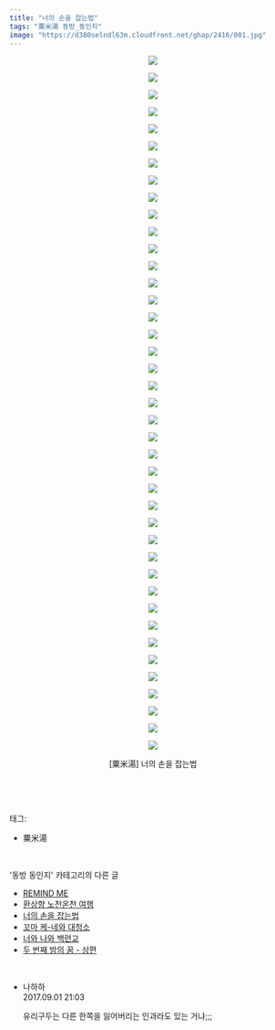 ```yaml
---
title: "너의 손을 잡는법"
tags: "粟米湯 동방_동인지"
image: "https://d380selndl63m.cloudfront.net/ghap/2416/001.jpg"
---
```

<div class="article">
<p style="text-align: center; clear: none; float: none;"><img src="{{ site.imgserver5 }}/ghap/2416/001.jpg"/></p>
<p style="text-align: center; clear: none; float: none;"><img src="{{ site.imgserver5 }}/ghap/2416/002.jpg"/></p>
<p style="text-align: center; clear: none; float: none;"><img src="{{ site.imgserver5 }}/ghap/2416/003.jpg"/></p>
<p style="text-align: center; clear: none; float: none;"><img src="{{ site.imgserver5 }}/ghap/2416/004.jpg"/></p>
<p style="text-align: center; clear: none; float: none;"><img src="{{ site.imgserver5 }}/ghap/2416/005.jpg"/></p>
<p style="text-align: center; clear: none; float: none;"><img src="{{ site.imgserver5 }}/ghap/2416/006.jpg"/></p>
<p style="text-align: center; clear: none; float: none;"><img src="{{ site.imgserver5 }}/ghap/2416/007.jpg"/></p>
<p style="text-align: center; clear: none; float: none;"><img src="{{ site.imgserver5 }}/ghap/2416/008.jpg"/></p>
<p style="text-align: center; clear: none; float: none;"><img src="{{ site.imgserver5 }}/ghap/2416/009.jpg"/></p>
<p style="text-align: center; clear: none; float: none;"><img src="{{ site.imgserver5 }}/ghap/2416/010.jpg"/></p>
<p style="text-align: center; clear: none; float: none;"><img src="{{ site.imgserver5 }}/ghap/2416/011.jpg"/></p>
<p style="text-align: center; clear: none; float: none;"><img src="{{ site.imgserver5 }}/ghap/2416/012.jpg"/></p>
<p style="text-align: center; clear: none; float: none;"><img src="{{ site.imgserver5 }}/ghap/2416/013.jpg"/></p>
<p style="text-align: center; clear: none; float: none;"><img src="{{ site.imgserver5 }}/ghap/2416/014.jpg"/></p>
<p style="text-align: center; clear: none; float: none;"><img src="{{ site.imgserver5 }}/ghap/2416/015.jpg"/></p>
<p style="text-align: center; clear: none; float: none;"><img src="{{ site.imgserver5 }}/ghap/2416/016.jpg"/></p>
<p style="text-align: center; clear: none; float: none;"><img src="{{ site.imgserver5 }}/ghap/2416/017.jpg"/></p>
<p style="text-align: center; clear: none; float: none;"><img src="{{ site.imgserver5 }}/ghap/2416/018.jpg"/></p>
<p style="text-align: center; clear: none; float: none;"><img src="{{ site.imgserver5 }}/ghap/2416/019.jpg"/></p>
<p style="text-align: center; clear: none; float: none;"><img src="{{ site.imgserver5 }}/ghap/2416/020.jpg"/></p>
<p style="text-align: center; clear: none; float: none;"><img src="{{ site.imgserver5 }}/ghap/2416/021.jpg"/></p>
<p style="text-align: center; clear: none; float: none;"><img src="{{ site.imgserver5 }}/ghap/2416/022.jpg"/></p>
<p style="text-align: center; clear: none; float: none;"><img src="{{ site.imgserver5 }}/ghap/2416/023.jpg"/></p>
<p style="text-align: center; clear: none; float: none;"><img src="{{ site.imgserver5 }}/ghap/2416/024.jpg"/></p>
<p style="text-align: center; clear: none; float: none;"><img src="{{ site.imgserver5 }}/ghap/2416/025.jpg"/></p>
<p style="text-align: center; clear: none; float: none;"><img src="{{ site.imgserver5 }}/ghap/2416/026.jpg"/></p>
<p style="text-align: center; clear: none; float: none;"><img src="{{ site.imgserver5 }}/ghap/2416/027.jpg"/></p>
<p style="text-align: center; clear: none; float: none;"><img src="{{ site.imgserver5 }}/ghap/2416/028.jpg"/></p>
<p style="text-align: center; clear: none; float: none;"><img src="{{ site.imgserver5 }}/ghap/2416/029.jpg"/></p>
<p style="text-align: center; clear: none; float: none;"><img src="{{ site.imgserver5 }}/ghap/2416/030.jpg"/></p>
<p style="text-align: center; clear: none; float: none;"><img src="{{ site.imgserver5 }}/ghap/2416/031.jpg"/></p>
<p style="text-align: center; clear: none; float: none;"><img src="{{ site.imgserver5 }}/ghap/2416/032.jpg"/></p>
<p style="text-align: center; clear: none; float: none;"><img src="{{ site.imgserver5 }}/ghap/2416/033.jpg"/></p>
<p style="text-align: center; clear: none; float: none;"><img src="{{ site.imgserver5 }}/ghap/2416/034.jpg"/></p>
<p style="text-align: center; clear: none; float: none;"><img src="{{ site.imgserver5 }}/ghap/2416/035.jpg"/></p>
<p style="text-align: center; clear: none; float: none;"><img src="{{ site.imgserver5 }}/ghap/2416/036.jpg"/></p>
<p style="text-align: center; clear: none; float: none;"><img src="{{ site.imgserver5 }}/ghap/2416/037.jpg"/></p>
<p style="text-align: center; clear: none; float: none;"><img src="{{ site.imgserver5 }}/ghap/2416/038.jpg"/></p>
<p style="text-align: center; clear: none; float: none;"><img src="{{ site.imgserver5 }}/ghap/2416/039.jpg"/></p>
<p style="text-align: center; clear: none; float: none;"><img src="{{ site.imgserver5 }}/ghap/2416/040.jpg"/></p>
<p style="text-align: center; clear: none; float: none;"><img src="{{ site.imgserver5 }}/ghap/2416/041.jpg"/></p>
<p style="text-align: center; clear: none; float: none;">[粟米湯] 너의 손을 잡는법</p>
<p><br/></p>
</div><br/>
<div class="tagTrail">
<p>태그: </p>
<ul>
<li>粟米湯</li>
</ul>
</div><br/>
<div class="another">
<p>'동방 동인지' 카테고리의 다른 글</p>
<ul>
<li><a href="/ghap_2419">REMIND ME</a></li>
<li><a href="/ghap_2417">환상향 노천온천 여행</a></li>
<li><a href="/ghap_2416">너의 손을 잡는법</a></li>
<li><a href="/ghap_2415">꼬마 케-네와 대청소</a></li>
<li><a href="/ghap_2413">너와 나와 백련교</a></li>
<li><a href="/ghap_2412">두 번째 밤의 꿈 - 상편</a></li>
</ul>
</div><br/>
<div class="cb_module cb_fluid">
<div class="cb_wrt cb_profile">
<div class="comment">
<ul>
<li class="cb_thumb_off" id="comment15073894">
<div class="cb_comment_area">
<div class="cb_info_area">
<div class="cb_section">
<span class="cb_nick_name">나하하</span>
</div>
<div class="cb_section">
<span class="cb_date">2017.09.01 21:03 </span>
</div>
</div>
<div class="cb_dsc_comment">
<p class="cb_dsc">
											유리구두는 다른 한쪽을 잃어버리는 인과라도 있는 거냐;;;
										</p>
</div>
</div></li>
</ul>
</div>
</div><!-- commentList close -->
</div><br/>
